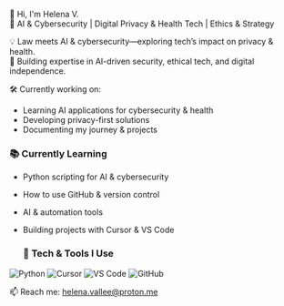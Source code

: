 👋 Hi, I'm Helena V.  
🚀 AI & Cybersecurity | Digital Privacy & Health Tech | Ethics & Strategy  

💡 Law meets AI & cybersecurity—exploring tech’s impact on privacy & health.  
🔗 Building expertise in AI-driven security, ethical tech, and digital independence.  

🛠 Currently working on:  
- Learning AI applications for cybersecurity & health  
- Developing privacy-first solutions  
- Documenting my journey & projects
  
### 📚 Currently Learning  
- Python scripting for AI & cybersecurity  
- How to use GitHub & version control  
- AI & automation tools  
- Building projects with Cursor & VS Code 

  ### 🚀 Tech & Tools I Use
![Python](https://img.shields.io/badge/Python-3776AB?style=for-the-badge&logo=python&logoColor=white)
![Cursor](https://img.shields.io/badge/Editor-Cursor-blue?style=for-the-badge)
![VS Code](https://img.shields.io/badge/Editor-VS%20Code-007ACC?style=for-the-badge&logo=visual-studio-code&logoColor=white)
![GitHub](https://img.shields.io/badge/GitHub-181717?style=for-the-badge&logo=github&logoColor=white)
 
📫 Reach me: helena.vallee@proton.me  
